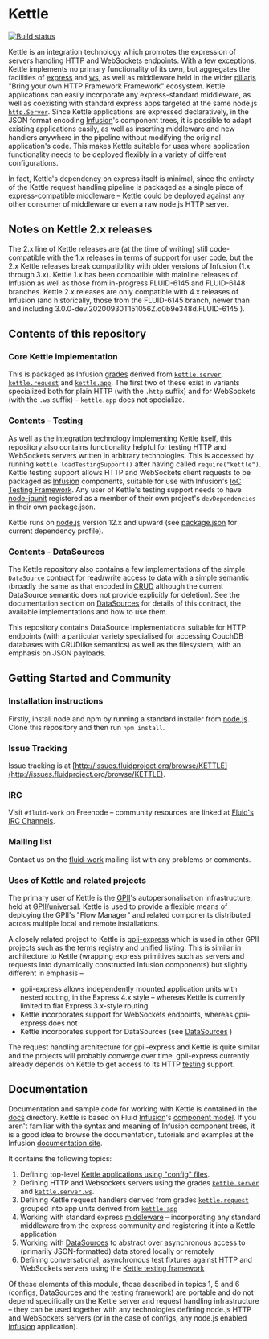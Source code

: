 # Kettle

[![Build status](https://badge.buildkite.com/8715d7bc790b1c2702109d3ce2b777fe5322c858465e587478.svg)](https://buildkite.com/fluid-project/kettle)

Kettle is an integration technology which promotes the expression of servers handling HTTP and WebSockets endpoints.
With a few exceptions, Kettle implements no primary functionality of its own, but aggregates the facilities of
[express](http://expressjs.com/) and [ws](https://github.com/websockets/ws), as well as middleware held in the wider
[pillarjs](https://github.com/pillarjs) "Bring your own HTTP Framework Framework" ecosystem. Kettle applications can
easily incorporate any express-standard middleware, as well as coexisting with standard express apps targeted at the
same node.js <a href="https://nodejs.org/api/http.html#http_class_http_server"><code>http.Server</code></a>. Since
Kettle applications are expressed declaratively, in the JSON format encoding
[Infusion](https://github.com/fluid-project/infusion)'s component trees, it is possible to adapt existing
applications easily, as well as inserting middleware and new handlers anywhere in the pipeline without modifying the
original application's code. This makes Kettle suitable for uses where application functionality needs to be deployed
flexibly in a variety of different configurations.

In fact, Kettle's dependency on express itself is minimal, since the entirety of the Kettle request handling pipeline
is packaged as a single piece of express-compatible middleware – Kettle could be deployed against any other consumer
of middleware or even a raw node.js HTTP server.

## Notes on Kettle 2.x releases

The 2.x line of Kettle releases are (at the time of writing) still code-compatible with the 1.x releases in terms of
support for user code, but the 2.x Kettle releases break compatibility with older versions of Infusion (1.x through
3.x). Kettle 1.x has been compatible with mainline releases of Infusion as well as those from in-progress
FLUID-6145 and FLUID-6148 branches. Kettle 2.x releases are only compatible with 4.x releases of Infusion (and
historically, those from the FLUID-6145 branch, newer than and including
3.0.0-dev.20200930T151056Z.d0b9e348d.FLUID-6145 ).

## Contents of this repository

### Core Kettle implementation

This is packaged as Infusion [grades](http://docs.fluidproject.org/infusion/development/ComponentGrades.html) derived
from [`kettle.server`](./docs/Servers.md#kettle.server),
[`kettle.request`](./docs/RequestHandlersAndApps.md#kettle.request) and
[`kettle.app`](./docs/RequestHandlersAndApps.md#kettle.app). The first two of these exist in variants specialized both
for plain HTTP (with the `.http` suffix) and for WebSockets (with the `.ws` suffix) – `kettle.app` does not specialize.

### Contents - Testing

As well as the integration technology implementing Kettle itself, this repository also contains functionality helpful
for testing HTTP and WebSockets servers written in arbitrary technologies. This is accessed by running
`kettle.loadTestingSupport()` after having called `require("kettle")`. Kettle testing support allows HTTP and
WebSockets client requests to be packaged as [Infusion](https://github.com/fluid-project/infusion) components, suitable
for use with Infusion's
[IoC Testing Framework](http://docs.fluidproject.org/infusion/development/IoCTestingFramework.html).
Any user of Kettle's testing support needs to have [node-jqunit](https://github.com/fluid-project/node-jqunit)
registered as a member of their own project's `devDependencies` in their own package.json.

Kettle runs on [node.js](https://nodejs.org) version 12.x and upward (see [package.json](package.json) for current
dependency profile).

### Contents - DataSources

The Kettle repository also contains a few implementations of the simple `DataSource` contract for read/write access to
data with a simple semantic (broadly the same as that encoded in
[CRUD](https://en.wikipedia.org/wiki/Create,_read,_update_and_delete) although the current DataSource semantic does not
provide explicitly for deletion). See the documentation section on [DataSources](./docs/DataSources.md) for details of
this contract, the available implementations and how to use them.

This repository contains DataSource implementations suitable for HTTP endpoints (with a particular variety specialised
for accessing CouchDB databases with CRUDlike semantics) as well as the filesystem, with an emphasis on JSON payloads.

## Getting Started and Community

### Installation instructions

Firstly, install node and npm by running a standard installer from [node.js](https://nodejs.org). Clone this repository
and then run `npm install`.

### Issue Tracking

Issue tracking is at [http://issues.fluidproject.org/browse/KETTLE](http://issues.fluidproject.org/browse/KETTLE).

### IRC

Visit `#fluid-work` on Freenode – community resources are linked at
[Fluid's IRC Channels](https://wiki.fluidproject.org/display/fluid/IRC+Channel).

### Mailing list

Contact us on the [fluid-work](https://wiki.fluidproject.org/display/fluid/Mailing+Lists) mailing list with any
problems or comments.

### Uses of Kettle and related projects

The primary user of Kettle is the [GPII](http://gpii.net/)'s autopersonalisation infrastructure, held at
[GPII/universal](https://github.com/GPII/universal). Kettle is used to provide a flexible means of deploying the
GPII's "Flow Manager" and related components distributed across multiple local and remote installations.

A closely related project to Kettle is [gpii-express](https://github.com/GPII/gpii-express) which is used in other
GPII projects such as the [terms registry](https://github.com/GPII/common-terms-registry) and
[unified listing](https://github.com/GPII/ul-api). This is similar in architecture to Kettle (wrapping express
primitives such as servers and requests into dynamically constructed Infusion components) but slightly different in
emphasis –

* gpii-express allows independently mounted application units with nested routing, in the Express 4.x style – whereas
  Kettle is currently limited to flat Express 3.x-style routing
* Kettle incorporates support for WebSockets endpoints, whereas gpii-express does not
* Kettle incorporates support for DataSources (see [DataSources](./docs/DataSources.md) )

The request handling architecture for gpii-express and Kettle is quite similar and the projects will probably converge
over time. gpii-express currently already depends on Kettle to get access to its HTTP
[testing](./docs/KettleTestingFramework.md) support.

## Documentation

Documentation and sample code for working with Kettle is contained in the [docs](./docs) directory. Kettle is based on
Fluid [Infusion](http://fluidproject.org/infusion.html)'s
[component model](http://docs.fluidproject.org/infusion/development/HowToUseInfusionIoC.html). If you aren't familiar
with the syntax and meaning of Infusion component trees, it is a good idea to browse the documentation, tutorials and
examples at the Infusion [documentation site](http://docs.fluidproject.org/infusion/development/).

It contains the following topics:

1. Defining top-level [Kettle applications using "config" files](docs/ConfigsAndApplications.md).
2. Defining HTTP and Websockets servers using the grades [`kettle.server`](./docs/Servers.md#kettle.server) and
   [`kettle.server.ws`](./docs/Servers.md#kettle.server.ws).
3. Defining Kettle request handlers derived from grades
   [`kettle.request`](./docs/RequestHandlersAndApps.md#kettle.request) grouped into app units derived from
   [`kettle.app`](./docs/RequestHandlersAndApps.md#kettle.app)
4. Working with standard express [middleware](./docs/Middleware.md) –  incorporating any standard middleware from the
   express community and registering it into a Kettle application
5. Working with [DataSources](./docs/DataSources.md) to abstract over asynchronous access to (primarily JSON-formatted)
   data stored locally or remotely
6. Defining conversational, asynchronous test fixtures against HTTP and WebSockets servers using the [Kettle testing
   framework](./docs/KettleTestingFramework.md)

Of these elements of this module, those described in topics 1, 5 and 6 (configs, DataSources and the testing framework)
are portable and do not depend specifically on the Kettle server and request handling infrastructure –   they can be
used together with any technologies defining node.js HTTP and WebSockets servers (or in the case of configs,
any node.js enabled [Infusion](http://fluidproject.org/infusion.html) application).
